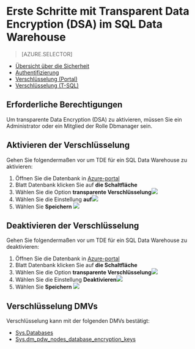 <properties
   pageTitle="Transparente Verschlüsselung im SQL Datawarehouse (Portal) | Microsoft Azure"
   description="Transparente Verschlüsselung (DSA) im SQL Datawarehouse"
   services="sql-data-warehouse"
   documentationCenter=""
   authors="ronortloff"
   manager="barbkess"
   editor=""/>

<tags
   ms.service="sql-data-warehouse"
   ms.workload="data-management"
   ms.tgt_pltfrm="na"
   ms.devlang="na"
   ms.topic="article"
   ms.date="09/24/2016" 
   ms.author="rortloff;barbkess;sonyama"/>

# <a name="get-started-with-transparent-data-encryption-tde-in-sql-data-warehouse"></a>Erste Schritte mit Transparent Data Encryption (DSA) im SQL Data Warehouse

> [AZURE.SELECTOR]
- [Übersicht über die Sicherheit](sql-data-warehouse-overview-manage-security.md)
- [Authentifizierung](sql-data-warehouse-authentication.md)
- [Verschlüsselung (Portal)](sql-data-warehouse-encryption-tde.md)
- [Verschlüsselung (T-SQL)](sql-data-warehouse-encryption-tde-tsql.md)

## <a name="required-permssions"></a>Erforderliche Berechtigungen

Um transparente Data Encryption (DSA) zu aktivieren, müssen Sie ein Administrator oder ein Mitglied der Rolle Dbmanager sein.

## <a name="enabling-encryption"></a>Aktivieren der Verschlüsselung

Gehen Sie folgendermaßen vor um TDE für ein SQL Data Warehouse zu aktivieren:

1. Öffnen Sie die Datenbank in [Azure-portal](https://portal.azure.com)
2. Blatt Datenbank klicken Sie auf **die Schaltfläche**
3. Wählen Sie die Option **transparente Verschlüsselung**![][1]
4. Wählen Sie die Einstellung **auf**![][2]
5. Wählen Sie **Speichern**
![][3]  

## <a name="disabling-encryption"></a>Deaktivieren der Verschlüsselung

Gehen Sie folgendermaßen vor um TDE für ein SQL Data Warehouse zu deaktivieren:

1. Öffnen Sie die Datenbank in [Azure-portal](https://portal.azure.com)
2. Blatt Datenbank klicken Sie auf **die Schaltfläche**
3. Wählen Sie die Option **transparente Verschlüsselung**![][1]
4. Wählen Sie die Einstellung **Deaktivieren**![][4]
5. Wählen Sie **Speichern**
![][5]  

## <a name="encryption-dmvs"></a>Verschlüsselung DMVs

Verschlüsselung kann mit der folgenden DMVs bestätigt:

- [Sys.Databases]
- [Sys.dm_pdw_nodes_database_encryption_keys]

<!--MSDN references-->
[Transparent Data Encryption (TDE)]: https://msdn.microsoft.com/library/bb934049.aspx
[Sys.Databases]: http://msdn.microsoft.com/library/ms178534.aspx
[Sys.dm_pdw_nodes_database_encryption_keys]: https://msdn.microsoft.com/library/mt203922.aspx

<!--Image references-->
[1]: ./media/sql-data-warehouse-security-tde/sql-data-warehouse-security-tde-portal-settings.png
[2]: ./media/sql-data-warehouse-security-tde/sql-data-warehouse-security-tde-portal-settings-on.png
[3]: ./media/sql-data-warehouse-security-tde/sql-data-warehouse-security-tde-portal-settings-save.png
[4]: ./media/sql-data-warehouse-security-tde/sql-data-warehouse-security-tde-portal-settings-off.png
[5]: ./media/sql-data-warehouse-security-tde/sql-data-warehouse-security-tde-portal-settings-save2.png

<!--Link references-->
